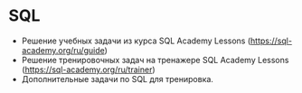 # SQL
- Решение учебных задачи из курса SQL Academy Lessons (https://sql-academy.org/ru/guide)
- Решение тренировочных задач на тренажере SQL Academy Lessons (https://sql-academy.org/ru/trainer)
- Дополнительные задачи по SQL для тренировка.
